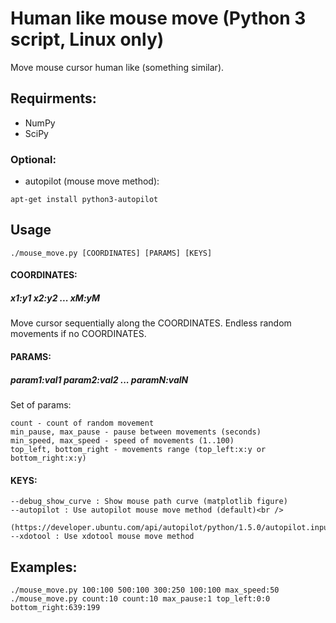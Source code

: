 # Human like mouse move (Python 3 script, Linux only)
Move mouse cursor human like (something similar).

## Requirments:
- NumPy
- SciPy
### Optional:
- autopilot (mouse move method):
```
apt-get install python3-autopilot
```

## Usage
```
./mouse_move.py [COORDINATES] [PARAMS] [KEYS]
```
#### COORDINATES:
##### x1:y1 x2:y2 ... xM:yM
Move cursor sequentially along the COORDINATES. Endless random movements if no COORDINATES.
#### PARAMS:
##### param1:val1 param2:val2 ... paramN:valN
Set of params:
```
count - count of random movement
min_pause, max_pause - pause between movements (seconds)
min_speed, max_speed - speed of movements (1..100)
top_left, bottom_right - movements range (top_left:x:y or bottom_right:x:y)
```
#### KEYS:
```
--debug_show_curve : Show mouse path curve (matplotlib figure)
--autopilot : Use autopilot mouse move method (default)<br />
  (https://developer.ubuntu.com/api/autopilot/python/1.5.0/autopilot.input)
--xdotool : Use xdotool mouse move method
```
## Examples:
```
./mouse_move.py 100:100 500:100 300:250 100:100 max_speed:50
./mouse_move.py count:10 count:10 max_pause:1 top_left:0:0 bottom_right:639:199
```
